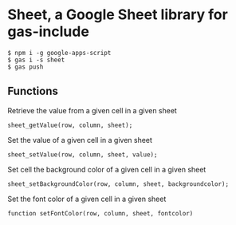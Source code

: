 # Sheet, a Google Sheet library for gas-include

```
$ npm i -g google-apps-script
$ gas i -s sheet
$ gas push
```
## Functions

Retrieve the value from a given cell in a given sheet
```
sheet_getValue(row, column, sheet);
```

Set the value of a given cell in a given sheet
```
sheet_setValue(row, column, sheet, value);
```

Set cell the background color of a given cell in a given sheet
```
sheet_setBackgroundColor(row, column, sheet, backgroundcolor);
```
Set the font color of a given cell in a given sheet
```
function setFontColor(row, column, sheet, fontcolor)
```
